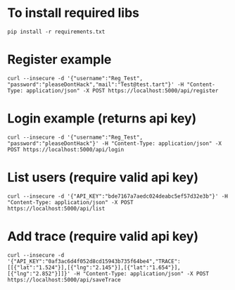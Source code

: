 # To install required libs
```
pip install -r requirements.txt
```
# Register example
```
curl --insecure -d '{"username":"Reg_Test", "password":"pleaseDontHack","mail":"Test@test.tart"}' -H "Content-Type: application/json" -X POST https://localhost:5000/api/register
```
# Login example (returns api key)
```
curl --insecure -d '{"username":"Reg_Test", "password":"pleaseDontHack"}' -H "Content-Type: application/json" -X POST https://localhost:5000/api/login
```

# List users (require valid api key)
```
curl --insecure -d '{"API_KEY":"bde7167a7aedc024deabc5ef57d32e3b"}' -H "Content-Type: application/json" -X POST https://localhost:5000/api/list
```
# Add trace (require valid api key)
```
curl --insecure -d '{"API_KEY":"0af3ac6d4f052d8cd15943b735f64be4","TRACE":[[{"lat":"1.524"}],[{"lng":"2.145"}],[{"lat":"1.654"}],[{"lng":"2.852"}]]}' -H "Content-Type: application/json" -X POST https://localhost:5000/api/saveTrace

```